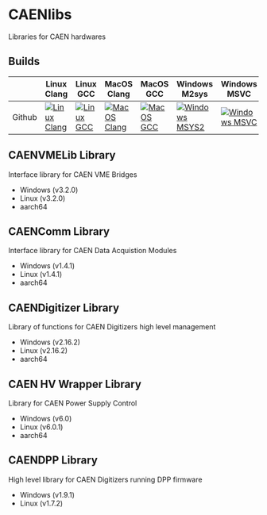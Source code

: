 # CAENlibs
Libraries for CAEN hardwares


[LC]: https://github.com/flagarde/CAENlibs/actions/workflows/Linux-Clang.yml
[LCB]: https://github.com/flagarde/CAENlibs/actions/workflows/Linux-Clang.yml/badge.svg

[LG]: https://github.com/flagarde/CAENlibs/actions/workflows/Linux-GCC.yml
[LGB]: https://github.com/flagarde/CAENlibs/actions/workflows/Linux-GCC.yml/badge.svg

[MC]: https://github.com/flagarde/CAENlibs/actions/workflows/MacOS-Clang.yml
[MCB]: https://github.com/flagarde/CAENlibs/actions/workflows/MacOS-Clang.yml/badge.svg

[MG]: https://github.com/flagarde/CAENlibs/actions/workflows/MacOS-GCC.yml
[MGB]: https://github.com/flagarde/CAENlibs/actions/workflows/MacOS-GCC.yml/badge.svg

[MS]: https://github.com/flagarde/CAENlibs/actions/workflows/Windows-MSYS2.yml
[MSB]: https://github.com/flagarde/CAENlibs/actions/workflows/Windows-MSYS2.yml/badge.svg

[MM]: https://github.com/flagarde/CAENlibs/actions/workflows/Windows-MSVC.yml
[MMB]: https://github.com/flagarde/CAENlibs/actions/workflows/Windows-MSVC.yml/badge.svg

## Builds
|        | Linux Clang | Linux GCC | MacOS Clang | MacOS GCC | Windows M2sys | Windows MSVC |
|--------|-------------|-----------|-------------|-----------|---------------|--------------|
| Github |[![Linux Clang][LCB]][LC]|[![Linux GCC][LGB]][LG]|[![MacOS Clang][MCB]][MC]|[![MacOS GCC][MGB]][MG]|[![Windows MSYS2][MSB]][MS]|[![Windows MSVC][MMB]][MM]|

## CAENVMELib Library
Interface library for CAEN VME Bridges

* Windows (v3.2.0)
* Linux (v3.2.0)
* aarch64

## CAENComm Library
Interface library for CAEN Data Acquistion Modules

* Windows (v1.4.1)
* Linux (v1.4.1)
* aarch64

## CAENDigitizer Library
Library of functions for CAEN Digitizers high level management

* Windows (v2.16.2)
* Linux (v2.16.2)
* aarch64

## CAEN HV Wrapper Library
Library for CAEN Power Supply Control

* Windows (v6.0)
* Linux (v6.0.1)
* aarch64

## CAENDPP Library
High level library for CAEN Digitizers running DPP firmware

* Windows (v1.9.1)
* Linux (v1.7.2)
